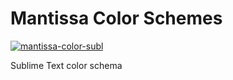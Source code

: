 # Mantissa Color Schemes

[![mantissa-color-subl](https://img.shields.io/badge/mantissa--color--subl-v0.1.0-196168?style=for-the-badge)](https://github.com/puncoder/mantissa-color-subl)

Sublime Text color schema